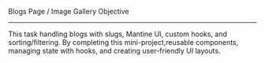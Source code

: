  Blogs Page / Image Gallery Objective
<hr>
 This task handling blogs with slugs, Mantine UI, custom hooks, and sorting/filtering. By completing this mini-project,reusable components, managing state with hooks, and creating user-friendly UI layouts.